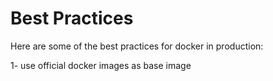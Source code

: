 # Best Practices

Here are some of the best practices for docker in production:

1- use official docker images as base image
